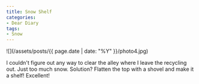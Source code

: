 ```yaml
---
title: Snow Shelf
categories:
- Dear Diary
tags:
- Snow
---
```


![](/assets/posts/{{ page.date | date: "%Y" }}/photo4.jpg)
  



I couldn't figure out any way to clear the alley where I leave the recycling out. Just too much snow. Solution? Flatten the top with a shovel and make it a shelf! Excellent!
